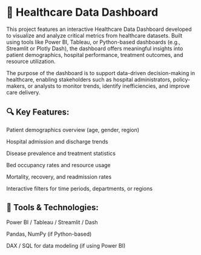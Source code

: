 <h1>🏥 Healthcare Data Dashboard</h1> 

This project features an interactive Healthcare Data Dashboard developed to visualize and analyze critical metrics from healthcare datasets. Built using tools like Power BI, Tableau, or Python-based dashboards (e.g., Streamlit or Plotly Dash), the dashboard offers meaningful insights into patient demographics, hospital performance, treatment outcomes, and resource utilization.

The purpose of the dashboard is to support data-driven decision-making in healthcare, enabling stakeholders such as hospital administrators, policy-makers, or analysts to monitor trends, identify inefficiencies, and improve care delivery.

<h2>🔍 Key Features:</h2>

Patient demographics overview (age, gender, region)

Hospital admission and discharge trends

Disease prevalence and treatment statistics

Bed occupancy rates and resource usage

Mortality, recovery, and readmission rates

Interactive filters for time periods, departments, or regions

<h2>🧰 Tools & Technologies:</h2>

Power BI / Tableau / Streamlit / Dash

Pandas, NumPy (if Python-based)

DAX / SQL for data modeling (if using Power BI)
